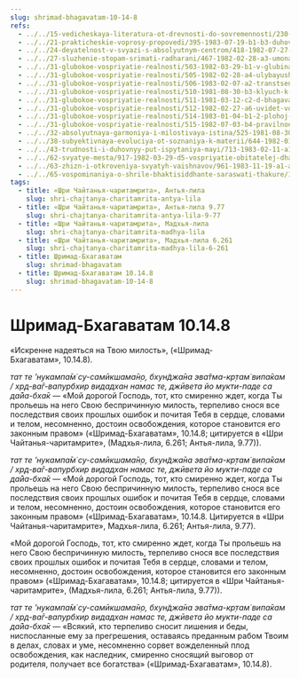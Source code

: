 ```yaml
---
slug: shrimad-bhagavatam-10-14-8
refs:
  - ../../15-vedicheskaya-literatura-ot-drevnosti-do-sovremennosti/230-1982-02-28-a2-o-knige-rodstvennyj-mir-ili-otnositelnye-miry.md
  - ../../21-prakticheskie-voprosy-propovedi/395-1983-07-19-b1-b3-duhovnye-organizatsii-konkuriruyut-stremyas-udovletvorit-krishnu.md
  - ../../24-deyatelnost-v-svyazi-s-absolyutnym-centrom/418-1982-07-27-a1-glavnyj-sovet-bhagavad-gity-karma-joga-i-probuzhdenie-istinnogo-ego.md
  - ../../27-sluzhenie-stopam-srimati-radharani/467-1982-02-28-a3-umonastroenie-radharani-i-istoriya-iz-chajtanya-charitamrity.md
  - ../../31-glubokoe-vospriyatie-realnosti/503-1982-03-29-b1-v-glubinah-realnosti-prebyvayut-vrindavan-i-soznanie-krishny.md
  - ../../31-glubokoe-vospriyatie-realnosti/505-1982-02-28-a4-ulybayushheesya-litso-krishny-vyglyanet-iz-za-zavesy.md
  - ../../31-glubokoe-vospriyatie-realnosti/506-1983-02-07-a2-transtsendentnoe-dzhiu-dzhitsu.md
  - ../../31-glubokoe-vospriyatie-realnosti/510-1981-08-30-b3-klyuch-k-vratam-vajkunthi-nastroenie-vtorogo-stiha-shikshashtaki.md
  - ../../31-glubokoe-vospriyatie-realnosti/511-1981-03-12-c2-d-bhagavatam-i-shri-chajtanya-o-prinyatii-voli-gospoda-sovet-ravany.md
  - ../../31-glubokoe-vospriyatie-realnosti/512-1982-02-27-a6-uvidet-volyu-gospoda-v-negativnyh-obstoyatelstvah.md
  - ../../31-glubokoe-vospriyatie-realnosti/514-1983-01-04-b1-2-plohoj-rabotnik-zhaluetsya-na-svoi-instrumenty.md
  - ../../31-glubokoe-vospriyatie-realnosti/515-1982-07-03-b4-pravilnoe-otnoshenie-k-okruzhayushhim-obstoyatelstvam-pri-poiske-istiny.md
  - ../../32-absolyutnaya-garmoniya-i-milostivaya-istina/525-1981-08-30-a3-transtsendentnoe-videnie-shrily-gaurakishora-babadzhi.md
  - ../../38-subyektivnaya-evoluciya-ot-soznaniya-k-materii/644-1982-01-13-b2-soznanie-osnova-mira-materii.md
  - ../../43-trudnosti-i-duhovnyy-put-ispytaniya-mayi/713-1983-02-11-a1-pomoshh-vajshnavov-pomozhet-preodolet-trudnosti-puti.md
  - ../../62-svyatye-mesta/917-1982-03-29-d5-vospriyatie-obitatelej-dhamy-zavisit-ot-urovnya-soznaniya.md
  - ../../63-zhizn-i-otkroveniya-svyatyh-vaishnavov/961-1983-11-19-a1-a3-istorii-iz-zhizni-i-poema-proslavlyayushhaya-gaurakishora-dasa-babadzhi.md
  - ../../65-vospominaniya-o-shrile-bhaktisiddhante-saraswati-thakure/1006-1982-02-01-v-nepokolebimaya-vera-shrily-sarasvati-thakura.md
tags:
  - title: «Шри Чайтанья-чаритамрита», Антья-лила
    slug: shri-chajtanya-charitamrita-antya-lila
  - title: «Шри Чайтанья-чаритамрита», Антья-лила 9.77
    slug: shri-chajtanya-charitamrita-antya-lila-9-77
  - title: «Шри Чайтанья-чаритамрита», Мадхья-лила
    slug: shri-chajtanya-charitamrita-madhya-lila
  - title: «Шри Чайтанья-чаритамрита», Мадхья-лила 6.261
    slug: shri-chajtanya-charitamrita-madhya-lila-6-261
  - title: Шримад-Бхагаватам
    slug: shrimad-bhagavatam
  - title: Шримад-Бхагаватам 10.14.8
    slug: shrimad-bhagavatam-10-14-8
---
```


# Шримад-Бхагаватам 10.14.8

«Искренне надеяться на Твою милость», («Шримад-Бхагаватам», 10.14.8).


*тат те ’нукампа̄м̇ су-самӣкшама̄н̣о, бхун̃джа̄на эва̄тма-кр̣там̇ випа̄кам / хр̣д-ва̄г-вапурбхир видадхан намас те, джӣвета йо мукти-паде са да̄йа-бха̄к* — «Мой дорогой Господь, тот, кто смиренно ждет, когда Ты прольешь на него Свою беспричинную милость, терпеливо снося все последствия своих прошлых ошибок и почитая Тебя в сердце, словами и телом, несомненно, достоин освобождения, которое становится его законным правом» («Шримад-Бхагаватам», 10.14.8; цитируется в «Шри Чайтанья-чаритамрите», (Мадхья-лила, 6.261; Антья-лила, 9.77)).

*тат те ’нукампа̄м̇ су-самӣкшама̄н̣о, бхун̃джа̄на эва̄тма-кр̣там̇ випа̄кам / хр̣д-ва̄г-вапурбхир видадхан намас те, джӣвета йо мукти-паде са да̄йа-бха̄к* — «Мой дорогой Господь, тот, кто смиренно ждет, когда Ты прольешь на него Свою беспричинную милость, терпеливо снося все последствия своих прошлых ошибок и почитая Тебя в сердце, словами и телом, несомненно, достоин освобождения, которое становится его законным правом» («Шримад-Бхагаватам», 10.14.8. Цитируется в «Шри Чайтанья-чаритамрите», Мадхья-лила, 6.261; Антья-лила, 9.77).

«Мой дорогой Господь, тот, кто смиренно ждет, когда Ты прольешь на него Свою беспричинную милость, терпеливо снося все последствия своих прошлых ошибок и почитая Тебя в сердце, словами и телом, несомненно, достоин освобождения, которое становится его законным правом» («Шримад-Бхагаватам», 10.14.8; цитируется в «Шри Чайтанья-чаритамрите», (Мадхья-лила, 6.261; Антья-лила, 9.77)).

*тат те ’нукампа̄м̇ су-самӣкшама̄н̣о, бхун̃джа̄на эва̄тма-кр̣там̇ випа̄кам / хр̣д-ва̄г-вапурбхир видадхан намас те, джӣвета йо мукти-паде са да̄йа-бха̄к* — «Всякий, кто терпеливо сносит лишения и беды, ниспосланные ему за прегрешения, оставаясь преданным рабом Твоим в делах, словах и уме, несомненно сорвет вожделенный плод освобождения, как наследник, смиренно сносящий выговор от родителя, получает все богатства» («Шримад-Бхагаватам», 10.14.8).

